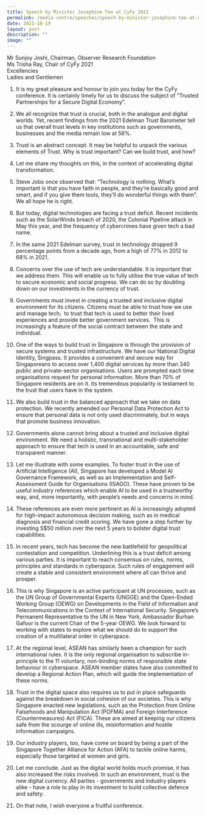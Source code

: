 ```yaml
---
title: Speech by Minister Josephine Teo at CyFy 2021
permalink: /media-centre/speeches/speech-by-minister-josephine-teo-at-cyfy-2021/
date: 2021-10-19
layout: post
description: ""
image: ""
---
```

Mr Sunjoy Joshi, Chairman, Observer Research Foundation  
Ms Trisha Ray, Chair of CyFy 2021  
Excellencies  
Ladies and Gentlemen  
  
1. It is my great pleasure and honour to join you today for the CyFy conference. It is certainly timely for us to discuss the subject of “Trusted Partnerships for a Secure Digital Economy”.  
  
2. We all recognize that trust is crucial, both in the analogue and digital worlds. Yet, recent findings from the 2021 Edelman Trust Barometer tell us that overall trust levels in key institutions such as governments, businesses and the media remain low at 56%.   
  
3. Trust is an abstract concept. It may be helpful to unpack the various elements of Trust. Why is trust important? Can we build trust, and how?  
  
4. Let me share my thoughts on this, in the context of accelerating digital transformation.  
  
5. Steve Jobs once observed that: “Technology is nothing. What’s important is that you have faith in people, and they’re basically good and smart, and if you give them tools, they’ll do wonderful things with them”. We all hope he is right.  
  
6. But today, digital technologies are facing a trust deficit. Recent incidents such as the SolarWinds breach of 2020, the Colonial Pipeline attack in May this year, and the frequency of cybercrimes have given tech a bad name.   
  
7. In the same 2021 Edelman survey, trust in technology dropped 9 percentage points from a decade ago, from a high of 77% in 2012 to 68% in 2021.  
  
8. Concerns over the use of tech are understandable. It is important that we address them. This will enable us to fully utilise the true value of tech to secure economic and social progress. We can do so by doubling down on our investments in the currency of trust.   
  
9. Governments must invest in creating a trusted and inclusive digital environment for its citizens. Citizens must be able to trust how we use and manage tech;  to trust that tech is used to better their lived experiences and provide better government services.  This is increasingly a feature of the social contract between the state and individual.  
  
10. One of the ways to build trust in Singapore is through the provision of secure systems and trusted infrastructure. We have our National Digital Identity, Singpass. It provides a convenient and secure way for Singaporeans to access over 1,400 digital services by more than 340 public and private-sector organisations. Users are prompted each time organisations request for personal information. More than 70% of Singapore residents are on it. Its tremendous popularity is testament to the trust that users have in the system.  
  
11. We also build trust in the balanced approach that we take on data protection. We recently amended our Personal Data Protection Act to ensure that personal data is not only used discriminately, but in ways that promote business innovation.  
  
12. Governments alone cannot bring about a trusted and inclusive digital environment. We need a holistic, transnational and multi-stakeholder approach to ensure that tech is used in an accountable, safe and transparent manner.   
  
13. Let me illustrate with some examples. To foster trust in the use of Artificial Intelligence (AI), Singapore has developed a Model AI Governance Framework, as well as an Implementation and Self-Assessment Guide for Organisations (ISAGO). These have proven to be useful industry references which enable AI to be used in a trustworthy way, and, more importantly, with people’s needs and concerns in mind.  
  
14. These references are even more pertinent as AI is increasingly adopted for high-impact autonomous decision making, such as in medical diagnosis and financial credit scoring. We have gone a step further by investing S$50 million over the next 5 years to bolster digital trust capabilities.  
  
15. In recent years, tech has become the new battlefield for geopolitical contestation and competition. Underlining this is a trust deficit among various parties. It is important to reach consensus on rules, norms, principles and standards in cyberspace. Such rules of engagement will create a stable and consistent environment where all can thrive and prosper.   
  
16. This is why Singapore is an active participant at UN processes, such as the UN Group of Governmental Experts (UNGGE) and the Open-Ended Working Group (OEWG) on Developments in the Field of Information and Telecommunications in the Context of International Security. Singapore’s Permanent Representative to the UN in New York, Ambassador Burhan Gafoor is the current Chair of the 5-year OEWG. We look forward to working with states to explore what we should do to support the creation of a multilateral order in cyberspace.  
  
17. At the regional level, ASEAN has similarly been a champion for such international rules. It is the only regional organisation to subscribe in-principle to the 11 voluntary, non-binding norms of responsible state behaviour in cyberspace. ASEAN member states have also committed to develop a Regional Action Plan, which will guide the implementation of these norms.  
  
18. Trust in the digital space also requires us to put in place safeguards against the breakdown in social cohesion of our societies. This is why Singapore enacted new legislations, such as the Protection from Online Falsehoods and Manipulation Act (POFMA) and Foreign Interference (Countermeasures) Act (FICA). These are aimed at keeping our citizens safe from the scourge of online ills, misinformation and hostile information campaigns.   
  
19. Our industry players, too, have come on board by being a part of the Singapore Together Alliance for Action (AFA) to tackle online harms, especially those targeted at women and girls.   
  
20. Let me conclude. Just as the digital world holds much promise, it has also increased the risks involved. In such an environment, trust is the new digital currency. All parties - governments and industry players alike - have a role to play in its investment to build collective defence and safety. 

21. On that note, I wish everyone a fruitful conference.